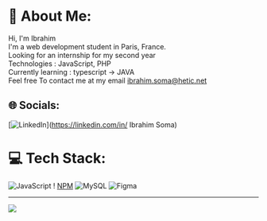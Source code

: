 # 💫 About Me:
Hi, I'm Ibrahim<br>I'm a web development student in Paris, France.<br>Looking for an internship for my second year<br>Technologies : JavaScript, PHP<br>Currently learning : typescript -> JAVA <br>Feel free To contact me at my email ibrahim.soma@hetic.net<br>


## 🌐 Socials:
[![LinkedIn](https://img.shields.io/badge/LinkedIn-%230077B5.svg?logo=linkedin&logoColor=white)](https://linkedin.com/in/ Ibrahim Soma) 

# 💻 Tech Stack:
![JavaScript](https://img.shields.io/badge/javascript-%23323330.svg?style=for-the-badge&logo=javascript&logoColor=%23F7DF1E) ! [NPM](https://img.shields.io/badge/NPM-%23CB3837.svg?style=for-the-badge&logo=npm&logoColor=white) ![MySQL](https://img.shields.io/badge/mysql-%2300000f.svg?style=for-the-badge&logo=mysql&logoColor=white) ![Figma](https://img.shields.io/badge/figma-%23F24E1E.svg?style=for-the-badge&logo=figma&logoColor=white)

---
[![](https://visitcount.itsvg.in/api?id=ibra-cod&icon=0&color=10)](https://visitcount.itsvg.in)

<!-- Proudly created with GPRM ( https://gprm.itsvg.in ) -->
